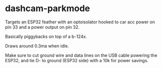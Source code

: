# dashcam-parkmode

Targets an ESP32 feather with an optoisolator hooked to car acc power on pin 33 and a power output on pin 32.

Basically piggybacks on top of a b-124x.

Draws around 0.3ma when idle.

Make sure to cut ground wire and data lines on the USB cable powering the ESP32, and tie D- to ground (ESP32 side) with a 10k for power savings.
